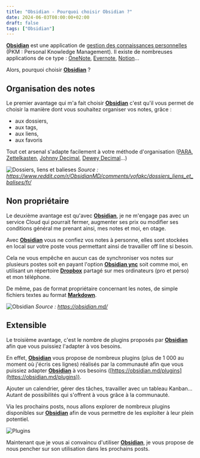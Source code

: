 ```yaml
---
title: "Obsidian - Pourquoi choisir Obsidian ?"
date: 2024-06-03T08:00:00+02:00
draft: false
tags: ["Obsidian"]
---
```


<a target="_blank" href="https://obsidian.md/"> **Obsidian**</a> est une application de <a target="_blank" href="https://fr.wikipedia.org/wiki/Gestion_des_connaissances_personnelles"> gestion des connaissances personnelles </a> (PKM : Personal Knowledge Management). Il existe de nombreuses applications de ce type : <a target="_blank" href="https://www.onenote.com/"> OneNote</a>, <a target="_blank" href="https://evernote.com/fr-fr"> Evernote</a>, <a target="_blank" href="https://www.notion.so/fr-fr"> Notion</a>...

Alors, pourquoi choisir <a target="_blank" href="https://obsidian.md/"> **Obsidian**</a> ?

## Organisation des notes
Le premier avantage qui m'a fait choisir <a target="_blank" href="https://obsidian.md/"> **Obsidian**</a> c'est qu'il vous permet de choisir la manière dont vous souhaitez organiser vos notes, grâce :
- aux dossiers,
- aux tags,
- aux liens,
- aux favoris

Tout cet arsenal s'adapte facilement à votre méthode d'organisation ([PARA](https://fortelabs.com/blog/para/), [Zettelkasten](https://zettelkasten.de/posts/overview/), [Johnny Decimal](https://johnnydecimal.com/), [Dewey Decimal](https://fr.wikipedia.org/wiki/Classification_d%C3%A9cimale_de_Dewey)...)

![Dossiers, liens et balieses](/images/Pasted_image_20230722202435.jpg)
*Source : https://www.reddit.com/r/ObsidianMD/comments/vofakc/dossiers_liens_et_balises/fr/*

## Non propriétaire
Le deuxième avantage est qu'avec <a target="_blank" href="https://obsidian.md/"> **Obsidian**</a>, je ne m'engage pas avec un service Cloud qui pourrait fermer, augmenter ses prix ou modifier ses conditions général me prenant ainsi, mes notes et moi, en otage.

Avec <a target="_blank" href="https://obsidian.md/"> **Obsidian**</a> vous ne confiez vos notes à personne, elles sont stockées en local sur votre poste vous permettant ainsi de travailler off line si besoin.

Cela ne vous empêche en aucun cas de synchroniser vos notes sur plusieurs postes soit en payant l'option <a target="_blank" href="https://obsidian.md/sync"> **Obsidian ync**</a> soit comme moi, en utilisant un répertoire <a target="_blank" href="https://www.dropbox.com/"> **Dropbox**</a> partagé sur mes ordinateurs (pro et perso) et mon téléphone.

De même, pas de format propriétaire concernant les notes, de simple fichiers textes au format <a target="_blank" href="https://fr.wikipedia.org/wiki/Markdown"> **Markdown**</a>.

![Obsidian](/images/Pasted_image_20230722202525.jpg)
*Source : https://obsidian.md/*
## Extensible
Le troisième avantage, c'est le nombre de plugins proposés par <a target="_blank" href="https://obsidian.md/"> **Obsidian**</a> afin que vous puissiez l'adapter à vos besoins.

En effet, <a target="_blank" href="https://obsidian.md/"> **Obsidian**</a> vous propose de nombreux plugins (plus de 1 000 au moment où j'écris ces lignes) réalisés par la communauté afin que vous puissiez adapter <a target="_blank" href="https://obsidian.md/"> **Obsidian**</a> à vos besoins ([https://obsidian.md/plugins](https://obsidian.md/plugins)).

Ajouter un calendrier, gérer des tâches, travailler avec un tableau Kanban... Autant de possibilités qui s'offrent à vous grâce à la communauté.

Via les prochains posts, nous allons explorer de nombreux plugins disponibles sur <a target="_blank" href="https://obsidian.md/"> **Obsidian**</a> afin de vous permettre de les exploiter à leur plein potentiel.

![Plugins](/images/Pasted_image_20230722202614.jpg)

Maintenant que je vous ai convaincu d'utiliser <a target="_blank" href="https://obsidian.md/"> **Obsidian**</a>, je vous propose de nous pencher sur son utilisation dans les prochains posts.